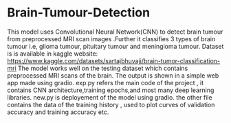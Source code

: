 # Brain-Tumour-Detection
This model uses Convolutional Neural Network(CNN) to detect brain tumour from preprocessed MRI scan images .Further it classifies 3 types of brain tumour i.e, glioma tumour, pituitary tumour and meningioma tumour.
Dataset is is available in kaggle website: https://www.kaggle.com/datasets/sartajbhuvaji/brain-tumor-classification-mri
The model works well on the testing dataset which contains preprocessed MRI scans of the brain.
The output is shown in a simple web app made using gradio.
exp.py refers the main code of the project , it contains CNN architecture,training epochs,and most many deep learning libraries.
new.py is deployement of the model using gradio.
the other file contains the data of the training history , used to plot curves of validation accuracy and training accuracy etc.

